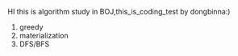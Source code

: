 HI this is algorithm study in BOJ,this_is_coding_test by dongbinna:)


1. greedy
2. materialization
3. DFS/BFS
